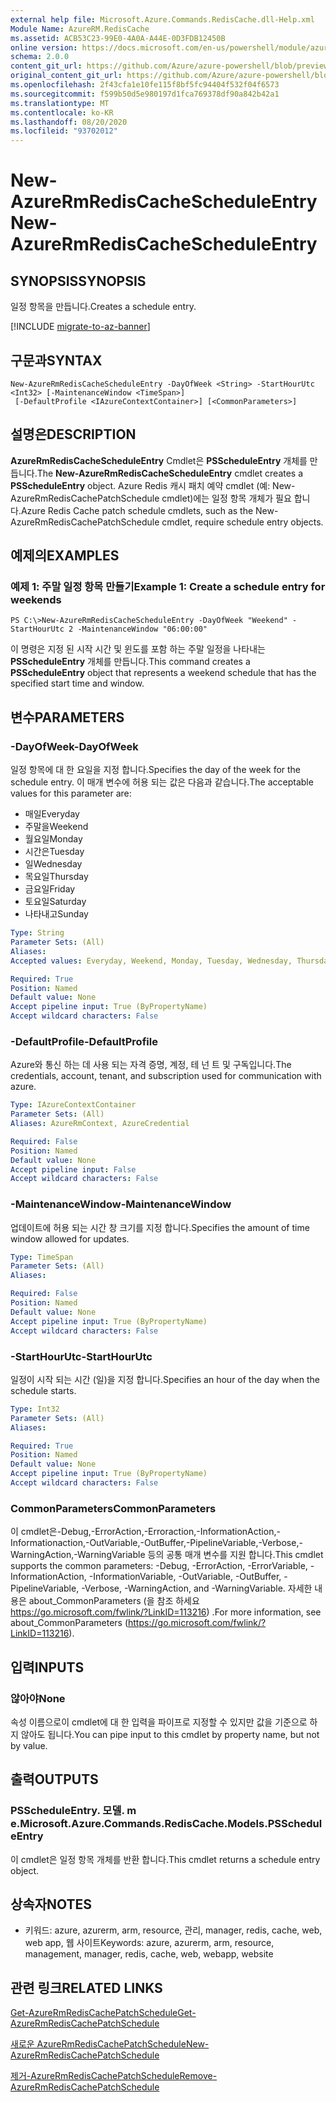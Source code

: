 ```yaml
---
external help file: Microsoft.Azure.Commands.RedisCache.dll-Help.xml
Module Name: AzureRM.RedisCache
ms.assetid: ACB53C23-99E0-4A0A-A44E-0D3FDB12450B
online version: https://docs.microsoft.com/en-us/powershell/module/azurerm.rediscache/new-azurermrediscachescheduleentry
schema: 2.0.0
content_git_url: https://github.com/Azure/azure-powershell/blob/preview/src/ResourceManager/RedisCache/Commands.RedisCache/help/New-AzureRmRedisCacheScheduleEntry.md
original_content_git_url: https://github.com/Azure/azure-powershell/blob/preview/src/ResourceManager/RedisCache/Commands.RedisCache/help/New-AzureRmRedisCacheScheduleEntry.md
ms.openlocfilehash: 2f43cfa1e10fe115f8bf5fc94404f532f04f6573
ms.sourcegitcommit: f599b50d5e980197d1fca769378df90a842b42a1
ms.translationtype: MT
ms.contentlocale: ko-KR
ms.lasthandoff: 08/20/2020
ms.locfileid: "93702012"
---
```

# <span data-ttu-id="23a9a-101">New-AzureRmRedisCacheScheduleEntry</span><span class="sxs-lookup"><span data-stu-id="23a9a-101">New-AzureRmRedisCacheScheduleEntry</span></span>

## <span data-ttu-id="23a9a-102">SYNOPSIS</span><span class="sxs-lookup"><span data-stu-id="23a9a-102">SYNOPSIS</span></span>
<span data-ttu-id="23a9a-103">일정 항목을 만듭니다.</span><span class="sxs-lookup"><span data-stu-id="23a9a-103">Creates a schedule entry.</span></span>

[!INCLUDE [migrate-to-az-banner](../../includes/migrate-to-az-banner.md)]

## <span data-ttu-id="23a9a-104">구문과</span><span class="sxs-lookup"><span data-stu-id="23a9a-104">SYNTAX</span></span>

```
New-AzureRmRedisCacheScheduleEntry -DayOfWeek <String> -StartHourUtc <Int32> [-MaintenanceWindow <TimeSpan>]
 [-DefaultProfile <IAzureContextContainer>] [<CommonParameters>]
```

## <span data-ttu-id="23a9a-105">설명은</span><span class="sxs-lookup"><span data-stu-id="23a9a-105">DESCRIPTION</span></span>
<span data-ttu-id="23a9a-106">**AzureRmRedisCacheScheduleEntry** Cmdlet은 **PSScheduleEntry** 개체를 만듭니다.</span><span class="sxs-lookup"><span data-stu-id="23a9a-106">The **New-AzureRmRedisCacheScheduleEntry** cmdlet creates a **PSScheduleEntry** object.</span></span>
<span data-ttu-id="23a9a-107">Azure Redis 캐시 패치 예약 cmdlet (예: New-AzureRmRedisCachePatchSchedule cmdlet)에는 일정 항목 개체가 필요 합니다.</span><span class="sxs-lookup"><span data-stu-id="23a9a-107">Azure Redis Cache patch schedule cmdlets, such as the New-AzureRmRedisCachePatchSchedule cmdlet, require schedule entry objects.</span></span>

## <span data-ttu-id="23a9a-108">예제의</span><span class="sxs-lookup"><span data-stu-id="23a9a-108">EXAMPLES</span></span>

### <span data-ttu-id="23a9a-109">예제 1: 주말 일정 항목 만들기</span><span class="sxs-lookup"><span data-stu-id="23a9a-109">Example 1: Create a schedule entry for weekends</span></span>
```
PS C:\>New-AzureRmRedisCacheScheduleEntry -DayOfWeek "Weekend" -StartHourUtc 2 -MaintenanceWindow "06:00:00"
```

<span data-ttu-id="23a9a-110">이 명령은 지정 된 시작 시간 및 윈도를 포함 하는 주말 일정을 나타내는 **PSScheduleEntry** 개체를 만듭니다.</span><span class="sxs-lookup"><span data-stu-id="23a9a-110">This command creates a **PSScheduleEntry** object that represents a weekend schedule that has the specified start time and window.</span></span>

## <span data-ttu-id="23a9a-111">변수</span><span class="sxs-lookup"><span data-stu-id="23a9a-111">PARAMETERS</span></span>

### <span data-ttu-id="23a9a-112">-DayOfWeek</span><span class="sxs-lookup"><span data-stu-id="23a9a-112">-DayOfWeek</span></span>
<span data-ttu-id="23a9a-113">일정 항목에 대 한 요일을 지정 합니다.</span><span class="sxs-lookup"><span data-stu-id="23a9a-113">Specifies the day of the week for the schedule entry.</span></span>
<span data-ttu-id="23a9a-114">이 매개 변수에 허용 되는 값은 다음과 같습니다.</span><span class="sxs-lookup"><span data-stu-id="23a9a-114">The acceptable values for this parameter are:</span></span>

- <span data-ttu-id="23a9a-115">매일</span><span class="sxs-lookup"><span data-stu-id="23a9a-115">Everyday</span></span> 
- <span data-ttu-id="23a9a-116">주말을</span><span class="sxs-lookup"><span data-stu-id="23a9a-116">Weekend</span></span> 
- <span data-ttu-id="23a9a-117">월요일</span><span class="sxs-lookup"><span data-stu-id="23a9a-117">Monday</span></span> 
- <span data-ttu-id="23a9a-118">시간은</span><span class="sxs-lookup"><span data-stu-id="23a9a-118">Tuesday</span></span> 
- <span data-ttu-id="23a9a-119">일</span><span class="sxs-lookup"><span data-stu-id="23a9a-119">Wednesday</span></span> 
- <span data-ttu-id="23a9a-120">목요일</span><span class="sxs-lookup"><span data-stu-id="23a9a-120">Thursday</span></span> 
- <span data-ttu-id="23a9a-121">금요일</span><span class="sxs-lookup"><span data-stu-id="23a9a-121">Friday</span></span> 
- <span data-ttu-id="23a9a-122">토요일</span><span class="sxs-lookup"><span data-stu-id="23a9a-122">Saturday</span></span> 
- <span data-ttu-id="23a9a-123">나타내고</span><span class="sxs-lookup"><span data-stu-id="23a9a-123">Sunday</span></span>

```yaml
Type: String
Parameter Sets: (All)
Aliases:
Accepted values: Everyday, Weekend, Monday, Tuesday, Wednesday, Thursday, Friday, Saturday, Sunday

Required: True
Position: Named
Default value: None
Accept pipeline input: True (ByPropertyName)
Accept wildcard characters: False
```

### <span data-ttu-id="23a9a-124">-DefaultProfile</span><span class="sxs-lookup"><span data-stu-id="23a9a-124">-DefaultProfile</span></span>
<span data-ttu-id="23a9a-125">Azure와 통신 하는 데 사용 되는 자격 증명, 계정, 테 넌 트 및 구독입니다.</span><span class="sxs-lookup"><span data-stu-id="23a9a-125">The credentials, account, tenant, and subscription used for communication with azure.</span></span>

```yaml
Type: IAzureContextContainer
Parameter Sets: (All)
Aliases: AzureRmContext, AzureCredential

Required: False
Position: Named
Default value: None
Accept pipeline input: False
Accept wildcard characters: False
```

### <span data-ttu-id="23a9a-126">-MaintenanceWindow</span><span class="sxs-lookup"><span data-stu-id="23a9a-126">-MaintenanceWindow</span></span>
<span data-ttu-id="23a9a-127">업데이트에 허용 되는 시간 창 크기를 지정 합니다.</span><span class="sxs-lookup"><span data-stu-id="23a9a-127">Specifies the amount of time window allowed for updates.</span></span>

```yaml
Type: TimeSpan
Parameter Sets: (All)
Aliases:

Required: False
Position: Named
Default value: None
Accept pipeline input: True (ByPropertyName)
Accept wildcard characters: False
```

### <span data-ttu-id="23a9a-128">-StartHourUtc</span><span class="sxs-lookup"><span data-stu-id="23a9a-128">-StartHourUtc</span></span>
<span data-ttu-id="23a9a-129">일정이 시작 되는 시간 (일)을 지정 합니다.</span><span class="sxs-lookup"><span data-stu-id="23a9a-129">Specifies an hour of the day when the schedule starts.</span></span>

```yaml
Type: Int32
Parameter Sets: (All)
Aliases:

Required: True
Position: Named
Default value: None
Accept pipeline input: True (ByPropertyName)
Accept wildcard characters: False
```

### <span data-ttu-id="23a9a-130">CommonParameters</span><span class="sxs-lookup"><span data-stu-id="23a9a-130">CommonParameters</span></span>
<span data-ttu-id="23a9a-131">이 cmdlet은-Debug,-ErrorAction,-Erroraction,-InformationAction,-Informationaction,-OutVariable,-OutBuffer,-PipelineVariable,-Verbose,-WarningAction,-WarningVariable 등의 공통 매개 변수를 지원 합니다.</span><span class="sxs-lookup"><span data-stu-id="23a9a-131">This cmdlet supports the common parameters: -Debug, -ErrorAction, -ErrorVariable, -InformationAction, -InformationVariable, -OutVariable, -OutBuffer, -PipelineVariable, -Verbose, -WarningAction, and -WarningVariable.</span></span> <span data-ttu-id="23a9a-132">자세한 내용은 about_CommonParameters (을 참조 하세요 https://go.microsoft.com/fwlink/?LinkID=113216) .</span><span class="sxs-lookup"><span data-stu-id="23a9a-132">For more information, see about_CommonParameters (https://go.microsoft.com/fwlink/?LinkID=113216).</span></span>

## <span data-ttu-id="23a9a-133">입력</span><span class="sxs-lookup"><span data-stu-id="23a9a-133">INPUTS</span></span>

### <span data-ttu-id="23a9a-134">않아야</span><span class="sxs-lookup"><span data-stu-id="23a9a-134">None</span></span>
<span data-ttu-id="23a9a-135">속성 이름으로이 cmdlet에 대 한 입력을 파이프로 지정할 수 있지만 값을 기준으로 하지 않아도 됩니다.</span><span class="sxs-lookup"><span data-stu-id="23a9a-135">You can pipe input to this cmdlet by property name, but not by value.</span></span>

## <span data-ttu-id="23a9a-136">출력</span><span class="sxs-lookup"><span data-stu-id="23a9a-136">OUTPUTS</span></span>

### <span data-ttu-id="23a9a-137">PSScheduleEntry. 모델. m e.</span><span class="sxs-lookup"><span data-stu-id="23a9a-137">Microsoft.Azure.Commands.RedisCache.Models.PSScheduleEntry</span></span>
<span data-ttu-id="23a9a-138">이 cmdlet은 일정 항목 개체를 반환 합니다.</span><span class="sxs-lookup"><span data-stu-id="23a9a-138">This cmdlet returns a schedule entry object.</span></span>

## <span data-ttu-id="23a9a-139">상속자</span><span class="sxs-lookup"><span data-stu-id="23a9a-139">NOTES</span></span>
* <span data-ttu-id="23a9a-140">키워드: azure, azurerm, arm, resource, 관리, manager, redis, cache, web, web app, 웹 사이트</span><span class="sxs-lookup"><span data-stu-id="23a9a-140">Keywords: azure, azurerm, arm, resource, management, manager, redis, cache, web, webapp, website</span></span>

## <span data-ttu-id="23a9a-141">관련 링크</span><span class="sxs-lookup"><span data-stu-id="23a9a-141">RELATED LINKS</span></span>

[<span data-ttu-id="23a9a-142">Get-AzureRmRedisCachePatchSchedule</span><span class="sxs-lookup"><span data-stu-id="23a9a-142">Get-AzureRmRedisCachePatchSchedule</span></span>](./Get-AzureRmRedisCachePatchSchedule.md)

[<span data-ttu-id="23a9a-143">새로운 AzureRmRedisCachePatchSchedule</span><span class="sxs-lookup"><span data-stu-id="23a9a-143">New-AzureRmRedisCachePatchSchedule</span></span>](./New-AzureRmRedisCachePatchSchedule.md)

[<span data-ttu-id="23a9a-144">제거-AzureRmRedisCachePatchSchedule</span><span class="sxs-lookup"><span data-stu-id="23a9a-144">Remove-AzureRmRedisCachePatchSchedule</span></span>](./Remove-AzureRmRedisCachePatchSchedule.md)


